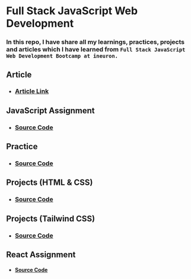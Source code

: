 # Full Stack JavaScript Web Development

### In this repo, I have share all my learnings, practices, projects and articles which I have learned from `Full Stack JavaScript Web Development Bootcamp at ineuron.` 
## Article
- ### [Article Link](./Articles/)

## JavaScript Assignment
- ### [Source Code](./JavaScript%20Assignment/)

## Practice
- ### [Source Code](./Practice/)

## Projects (HTML & CSS)
- ### [Source Code](./Projects%20(HTML%20%26%20CSS)/)

## Projects (Tailwind CSS)
- ### [Source Code](./Projects%20(Tailwind)/)

## React Assignment
- #### [Source Code](./React%20Assignment/)

